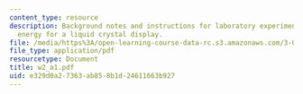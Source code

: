 ```yaml
---
content_type: resource
description: Background notes and instructions for laboratory experiments on switching
  energy for a liquid crystal display.
file: /media/https%3A/open-learning-course-data-rc.s3.amazonaws.com/3-014-materials-laboratory-fall-2006/e329d0a27363ab858b1d24611663b927_w2_a1.pdf
file_type: application/pdf
resourcetype: Document
title: w2_a1.pdf
uid: e329d0a2-7363-ab85-8b1d-24611663b927
---
```

